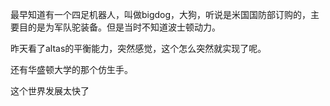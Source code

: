 最早知道有一个四足机器人，叫做bigdog，大狗，听说是米国国防部订购的，主要目的是为军队驼装备。但是当时不知道波士顿动力。

昨天看了altas的平衡能力，突然感觉，这个怎么突然就实现了呢。

还有华盛顿大学的那个仿生手。

这个世界发展太快了
